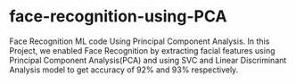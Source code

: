 # face-recognition-using-PCA
Face Recognition ML code Using Principal Component Analysis.
In this Project, we enabled Face Recognition by extracting facial features using Principal Component Analysis(PCA) 
and using SVC and Linear Discriminant Analysis model to get accuracy of 92% and 93% respectively.
